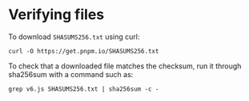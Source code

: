 # Verifying files

To download `SHASUMS256.txt` using curl:

```
curl -O https://get.pnpm.io/SHASUMS256.txt
```

To check that a downloaded file matches the checksum, run it through sha256sum with a command such as:

```
grep v6.js SHASUMS256.txt | sha256sum -c -
```
